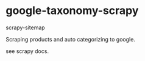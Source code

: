 # google-taxonomy-scrapy
scrapy-sitemap 

Scraping products and auto categorizing to google. 

see scrapy docs. 
